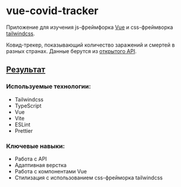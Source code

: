 # vue-covid-tracker

Приложение для изучения js-фреймфорка [Vue](https://vuejs.org/) и css-фреймворка [tailwindcss](https://tailwindcss.com/). 

Ковид-трекер, показывающий количество заражений и смертей в разных странах. Данные берутся из [открытого API](https://covid19api.com/).

## [Результат](https://avor0n.github.io/vue-covid-tracker/)

### Используемые технологии:
- Tailwindcss
- TypeScript
- Vue
- Vite
- ESLint
- Prettier

### Ключевые навыки:
- Работа с API
- Адаптивная верстка
- Работа с компонентами Vue
- Стилизация с использованием css-фрейморка tailwindcss
